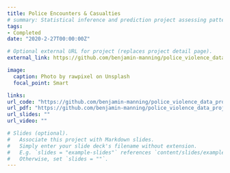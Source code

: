```yaml
---
title: Police Encounters & Casualties	
# summary: Statistical inference and prediction project assessing patterns of fatal police violence across police departments in the United States	
tags:
- Completed	
date: "2020-2-27T00:00:00Z"

# Optional external URL for project (replaces project detail page).
external_link: https://github.com/benjamin-manning/police_violence_data_project/tree/master	

image:
  caption: Photo by rawpixel on Unsplash
  focal_point: Smart

links:
url_code: "https://github.com/benjamin-manning/police_violence_data_project/blob/master/FINAL_NOTEBOOK.ipynb"
url_pdf: "https://github.com/benjamin-manning/police_violence_data_project/blob/master/Final%20CS%20209%20Paper.pdf"
url_slides: ""
url_video: ""

# Slides (optional).
#   Associate this project with Markdown slides.
#   Simply enter your slide deck's filename without extension.
#   E.g. `slides = "example-slides"` references `content/slides/example-slides.md`.
#   Otherwise, set `slides = ""`.
---
```

